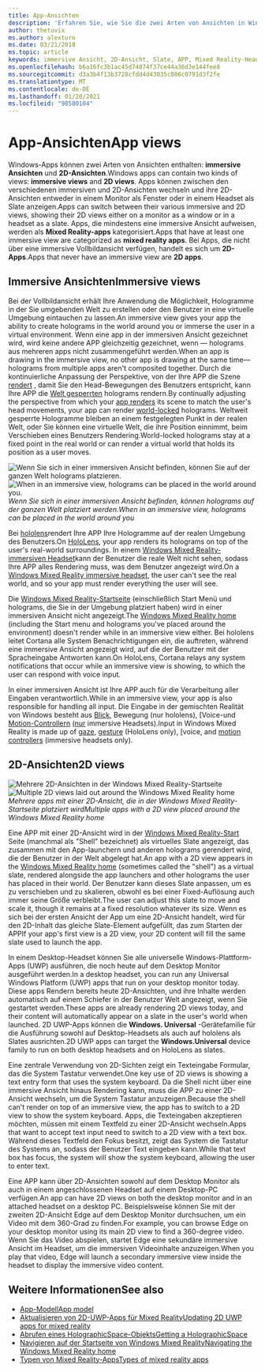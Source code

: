 ```yaml
---
title: App-Ansichten
description: 'Erfahren Sie, wie Sie die zwei Arten von Ansichten in Windows Mixed Reality-Apps verwenden: immersive Ansichten und 2D-Ansichten.'
author: thetuvix
ms.author: alexturn
ms.date: 03/21/2018
ms.topic: article
keywords: immersive Ansicht, 2D-Ansicht, Slate, APP, Mixed Reality-Headset, Windows Mixed Reality-Headset, Virtual Reality-Headset, hololens, mrtk, Mixed Reality Toolkit
ms.openlocfilehash: b6a16fc3b1ac45d74874f37ce44a36d3e144fee8
ms.sourcegitcommit: d3a3b4f13b3728cfdd4d43035c806c0791d3f2fe
ms.translationtype: MT
ms.contentlocale: de-DE
ms.lasthandoff: 01/20/2021
ms.locfileid: "98580104"
---
```

# <a name="app-views"></a><span data-ttu-id="afe31-104">App-Ansichten</span><span class="sxs-lookup"><span data-stu-id="afe31-104">App views</span></span>

<span data-ttu-id="afe31-105">Windows-Apps können zwei Arten von Ansichten enthalten: **immersive Ansichten** und **2D-Ansichten**.</span><span class="sxs-lookup"><span data-stu-id="afe31-105">Windows apps can contain two kinds of views: **immersive views** and **2D views**.</span></span> <span data-ttu-id="afe31-106">Apps können zwischen den verschiedenen immersiven und 2D-Ansichten wechseln und ihre 2D-Ansichten entweder in einem Monitor als Fenster oder in einem Headset als Slate anzeigen.</span><span class="sxs-lookup"><span data-stu-id="afe31-106">Apps can switch between their various immersive and 2D views, showing their 2D views either on a monitor as a window or in a headset as a slate.</span></span> <span data-ttu-id="afe31-107">Apps, die mindestens eine immersive Ansicht aufweisen, werden als **Mixed Reality-apps** kategorisiert.</span><span class="sxs-lookup"><span data-stu-id="afe31-107">Apps that have at least one immersive view are categorized as **mixed reality apps**.</span></span> <span data-ttu-id="afe31-108">Bei Apps, die nicht über eine immersive Vollbildansicht verfügen, handelt es sich um **2D-Apps**.</span><span class="sxs-lookup"><span data-stu-id="afe31-108">Apps that never have an immersive view are **2D apps**.</span></span>

## <a name="immersive-views"></a><span data-ttu-id="afe31-109">Immersive Ansichten</span><span class="sxs-lookup"><span data-stu-id="afe31-109">Immersive views</span></span>

<span data-ttu-id="afe31-110">Bei der Vollbildansicht erhält Ihre Anwendung die Möglichkeit, Hologramme in der Sie umgebenden Welt zu erstellen oder den Benutzer in eine virtuelle Umgebung eintauchen zu lassen.</span><span class="sxs-lookup"><span data-stu-id="afe31-110">An immersive view gives your app the ability to create holograms in the world around you or immerse the user in a virtual environment.</span></span> <span data-ttu-id="afe31-111">Wenn eine app in der immersiven Ansicht gezeichnet wird, wird keine andere APP gleichzeitig gezeichnet, wenn &mdash; holograms aus mehreren apps nicht zusammengeführt werden.</span><span class="sxs-lookup"><span data-stu-id="afe31-111">When an app is drawing in the immersive view, no other app is drawing at the same time&mdash;holograms from multiple apps aren't composited together.</span></span> <span data-ttu-id="afe31-112">Durch die kontinuierliche Anpassung der Perspektive, von der Ihre APP die Szene [rendert](../develop/platform-capabilities-and-apis/rendering.md) , damit Sie den Head-Bewegungen des Benutzers entspricht, kann Ihre APP die [Welt gesperrten](coordinate-systems.md) holograms rendern.</span><span class="sxs-lookup"><span data-stu-id="afe31-112">By continually adjusting the perspective from which your [app renders](../develop/platform-capabilities-and-apis/rendering.md) its scene to match the user's head movements, your app can render [world-locked](coordinate-systems.md) holograms.</span></span> <span data-ttu-id="afe31-113">Weltweit gesperrte Hologramme bleiben an einem festgelegten Punkt in der realen Welt, oder Sie können eine virtuelle Welt, die ihre Position einnimmt, beim Verschieben eines Benutzers Rendering.</span><span class="sxs-lookup"><span data-stu-id="afe31-113">World-locked holograms stay at a fixed point in the real world or can render a virtual world that holds its position as a user moves.</span></span>

<span data-ttu-id="afe31-114">![Wenn Sie sich in einer immersiven Ansicht befinden, können Sie auf der ganzen Welt holograms platzieren.](images/designoverview-940px.jpg)</span><span class="sxs-lookup"><span data-stu-id="afe31-114">![When in an immersive view, holograms can be placed in the world around you.](images/designoverview-940px.jpg)</span></span><br>
<span data-ttu-id="afe31-115">*Wenn Sie sich in einer immersiven Ansicht befinden, können holograms auf der ganzen Welt platziert werden.*</span><span class="sxs-lookup"><span data-stu-id="afe31-115">*When in an immersive view, holograms can be placed in the world around you*</span></span>

<span data-ttu-id="afe31-116">Bei [hololens](/hololens/hololens1-hardware)rendert Ihre APP Ihre Hologramme auf der realen Umgebung des Benutzers.</span><span class="sxs-lookup"><span data-stu-id="afe31-116">On [HoloLens](/hololens/hololens1-hardware), your app renders its holograms on top of the user's real-world surroundings.</span></span> <span data-ttu-id="afe31-117">In einem [Windows Mixed Reality-immersiven Headset](../discover/immersive-headset-hardware-details.md)kann der Benutzer die reale Welt nicht sehen, sodass Ihre APP alles Rendering muss, was dem Benutzer angezeigt wird.</span><span class="sxs-lookup"><span data-stu-id="afe31-117">On a [Windows Mixed Reality immersive headset](../discover/immersive-headset-hardware-details.md), the user can't see the real world, and so your app must render everything the user will see.</span></span>

<span data-ttu-id="afe31-118">Die [Windows Mixed Reality-Startseite](../discover/navigating-the-windows-mixed-reality-home.md) (einschließlich Start Menü und holograms, die Sie in der Umgebung platziert haben) wird in einer immersiven Ansicht nicht angezeigt.</span><span class="sxs-lookup"><span data-stu-id="afe31-118">The [Windows Mixed Reality home](../discover/navigating-the-windows-mixed-reality-home.md) (including the Start menu and holograms you've placed around the environment) doesn't render while in an immersive view either.</span></span> <span data-ttu-id="afe31-119">Bei hololens leitet Cortana alle System Benachrichtigungen ein, die auftreten, während eine immersive Ansicht angezeigt wird, auf die der Benutzer mit der Spracheingabe Antworten kann.</span><span class="sxs-lookup"><span data-stu-id="afe31-119">On HoloLens, Cortana relays any system notifications that occur while an immersive view is showing, to which the user can respond with voice input.</span></span>

<span data-ttu-id="afe31-120">In einer immersiven Ansicht ist Ihre APP auch für die Verarbeitung aller Eingaben verantwortlich.</span><span class="sxs-lookup"><span data-stu-id="afe31-120">While in an immersive view, your app is also responsible for handling all input.</span></span> <span data-ttu-id="afe31-121">Die Eingabe in der gemischten Realität von Windows besteht aus [Blick](gaze-and-commit.md), Bewegung (nur hololens), [Voice-und [Motion-Controllern](motion-controllers.md) [(nur](gaze-and-commit.md#composite-gestures) immersive Headsets).</span><span class="sxs-lookup"><span data-stu-id="afe31-121">Input in Windows Mixed Reality is made up of [gaze](gaze-and-commit.md), [gesture](gaze-and-commit.md#composite-gestures) (HoloLens only), [voice, and [motion controllers](motion-controllers.md) (immersive headsets only).</span></span>

## <a name="2d-views"></a><span data-ttu-id="afe31-122">2D-Ansichten</span><span class="sxs-lookup"><span data-stu-id="afe31-122">2D views</span></span>

<span data-ttu-id="afe31-123">![Mehrere 2D-Ansichten in der Windows Mixed Reality-Startseite](images/teleportation-940px.png)</span><span class="sxs-lookup"><span data-stu-id="afe31-123">![Multiple 2D views laid out around the Windows Mixed Reality home](images/teleportation-940px.png)</span></span><br>
<span data-ttu-id="afe31-124">*Mehrere apps mit einer 2D-Ansicht, die in der Windows Mixed Reality-Startseite platziert wird*</span><span class="sxs-lookup"><span data-stu-id="afe31-124">*Multiple apps with a 2D view placed around the Windows Mixed Reality home*</span></span>

<span data-ttu-id="afe31-125">Eine APP mit einer 2D-Ansicht wird in der [Windows Mixed Reality-Start](../discover/navigating-the-windows-mixed-reality-home.md) Seite (manchmal als "Shell" bezeichnet) als virtuelles Slate angezeigt, das zusammen mit den App-launchern und anderen holograms gerendert wird, die der Benutzer in der Welt abgelegt hat.</span><span class="sxs-lookup"><span data-stu-id="afe31-125">An app with a 2D view appears in the [Windows Mixed Reality home](../discover/navigating-the-windows-mixed-reality-home.md) (sometimes called the "shell") as a virtual slate, rendered alongside the app launchers and other holograms the user has placed in their world.</span></span> <span data-ttu-id="afe31-126">Der Benutzer kann dieses Slate anpassen, um es zu verschieben und zu skalieren, obwohl es bei einer Fixed-Auflösung auch immer seine Größe verbleibt.</span><span class="sxs-lookup"><span data-stu-id="afe31-126">The user can adjust this slate to move and scale it, though it remains at a fixed resolution whatever its size.</span></span> <span data-ttu-id="afe31-127">Wenn es sich bei der ersten Ansicht der App um eine 2D-Ansicht handelt, wird für den 2D-Inhalt das gleiche Slate-Element aufgefüllt, das zum Starten der APP</span><span class="sxs-lookup"><span data-stu-id="afe31-127">If your app's first view is a 2D view, your 2D content will fill the same slate used to launch the app.</span></span>

<span data-ttu-id="afe31-128">In einem Desktop-Headset können Sie alle universelle Windows-Plattform-Apps (UWP) ausführen, die noch heute auf dem Desktop Monitor ausgeführt werden.</span><span class="sxs-lookup"><span data-stu-id="afe31-128">In a desktop headset, you can run any Universal Windows Platform (UWP) apps that run on your desktop monitor today.</span></span> <span data-ttu-id="afe31-129">Diese apps Rendern bereits heute 2D-Ansichten, und ihre Inhalte werden automatisch auf einem Schiefer in der Benutzer Welt angezeigt, wenn Sie gestartet werden.</span><span class="sxs-lookup"><span data-stu-id="afe31-129">These apps are already rendering 2D views today, and their content will automatically appear on a slate in the user's world when launched.</span></span> <span data-ttu-id="afe31-130">2D UWP-Apps können die **Windows. Universal** -Gerätefamilie für die Ausführung sowohl auf Desktop-Headsets als auch auf hololens als Slates ausrichten.</span><span class="sxs-lookup"><span data-stu-id="afe31-130">2D UWP apps can target the **Windows.Universal** device family to run on both desktop headsets and on HoloLens as slates.</span></span>

<span data-ttu-id="afe31-131">Eine zentrale Verwendung von 2D-Sichten zeigt ein Texteingabe Formular, das die System Tastatur verwendet.</span><span class="sxs-lookup"><span data-stu-id="afe31-131">One key use of 2D views is showing a text entry form that uses the system keyboard.</span></span> <span data-ttu-id="afe31-132">Da die Shell nicht über eine immersive Ansicht hinaus Rendering kann, muss die APP zu einer 2D-Ansicht wechseln, um die System Tastatur anzuzeigen.</span><span class="sxs-lookup"><span data-stu-id="afe31-132">Because the shell can't render on top of an immersive view, the app has to switch to a 2D view to show the system keyboard.</span></span> <span data-ttu-id="afe31-133">Apps, die Texteingaben akzeptieren möchten, müssen mit einem Textfeld zu einer 2D-Ansicht wechseln.</span><span class="sxs-lookup"><span data-stu-id="afe31-133">Apps that want to accept text input need to switch to a 2D view with a text box.</span></span> <span data-ttu-id="afe31-134">Während dieses Textfeld den Fokus besitzt, zeigt das System die Tastatur des Systems an, sodass der Benutzer Text eingeben kann.</span><span class="sxs-lookup"><span data-stu-id="afe31-134">While that text box has focus, the system will show the system keyboard, allowing the user to enter text.</span></span>

<span data-ttu-id="afe31-135">Eine APP kann über 2D-Ansichten sowohl auf dem Desktop Monitor als auch in einem angeschlossenen Headset auf einem Desktop-PC verfügen.</span><span class="sxs-lookup"><span data-stu-id="afe31-135">An app can have 2D views on both the desktop monitor and in an attached headset on a desktop PC.</span></span> <span data-ttu-id="afe31-136">Beispielsweise können Sie mit der zweiten 2D-Ansicht Edge auf dem Desktop Monitor durchsuchen, um ein Video mit dem 360-Grad zu finden.</span><span class="sxs-lookup"><span data-stu-id="afe31-136">For example, you can browse Edge on your desktop monitor using its main 2D view to find a 360-degree video.</span></span> <span data-ttu-id="afe31-137">Wenn Sie das Video abspielen, startet Edge eine sekundäre immersive Ansicht im Headset, um die immersiven Videoinhalte anzuzeigen.</span><span class="sxs-lookup"><span data-stu-id="afe31-137">When you play that video, Edge will launch a secondary immersive view inside the headset to display the immersive video content.</span></span>

## <a name="see-also"></a><span data-ttu-id="afe31-138">Weitere Informationen</span><span class="sxs-lookup"><span data-stu-id="afe31-138">See also</span></span>

* [<span data-ttu-id="afe31-139">App-Modell</span><span class="sxs-lookup"><span data-stu-id="afe31-139">App model</span></span>](app-model.md)
* [<span data-ttu-id="afe31-140">Aktualisieren von 2D-UWP-Apps für Mixed Reality</span><span class="sxs-lookup"><span data-stu-id="afe31-140">Updating 2D UWP apps for mixed reality</span></span>](../develop/porting-apps/building-2d-apps.md)
* [<span data-ttu-id="afe31-141">Abrufen eines HolographicSpace-Objekts</span><span class="sxs-lookup"><span data-stu-id="afe31-141">Getting a HolographicSpace</span></span>](../develop/native/getting-a-holographicspace.md)
* [<span data-ttu-id="afe31-142">Navigieren auf der Startseite von Windows Mixed Reality</span><span class="sxs-lookup"><span data-stu-id="afe31-142">Navigating the Windows Mixed Reality home</span></span>](../discover/navigating-the-windows-mixed-reality-home.md)
* [<span data-ttu-id="afe31-143">Typen von Mixed Reality-Apps</span><span class="sxs-lookup"><span data-stu-id="afe31-143">Types of mixed reality apps</span></span>](types-of-mixed-reality-apps.md)